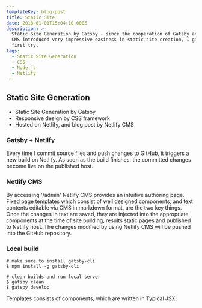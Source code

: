 ```yaml
---
templateKey: blog-post
title: Static Site
date: 2018-01-01T15:04:10.000Z
description: >-
  Static Site Generation by Gatsby - since the cooperation of Gatsby and Netlify
  CMS introduced very impressive easiness in static site creation, I gave my
  first try. 
tags:
  - Static Site Generation
  - CSS
  - Node.js
  - Netlify
---
```


## Static Site Generation

- Static Site Generation by Gatsby
- Responsive design by CSS framework
- Hosted on Netlify, and blog post by Netlify CMS

### Gatsby + Netlify

Every time I commit source files and push changes to GitHub, it triggers a new build on Netlify. As soon as the build finishes, the committed changes become live on the published host. 

### Netlify CMS

By accessing '/admin' Netlify CMS provides an intuitive authoring page. Fixed page templates which consist of well designed components, and  text contents editable via CMS in markdown format, are the two key things. Once the changes in text are saved, they are injected into the appropriate components at the time of site building, results static pages and published to Netlify host.  The changes modified by using Netlify CMS will be pushed into the GitHub repository. 

### Local build

    # make sure to install gatsby-cli
    $ npm install -g gatsby-cli

    # clean builds and run local server
    $ gatsby clean
    $ gatsby develop 

Templates consists of components, which are written in Typical JSX. 
